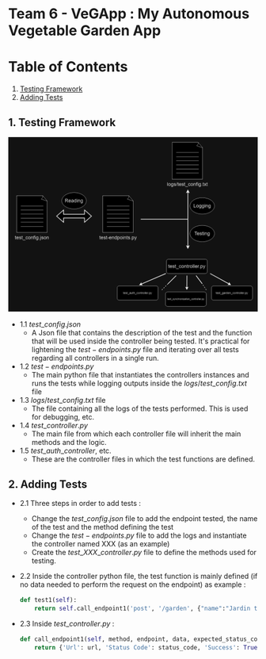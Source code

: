 # Team 6 - VeGApp : My Autonomous Vegetable Garden App

# Table of Contents
1. [Testing Framework](#1-testing-framework)
2. [Adding Tests](#2-adding-tests)

## 1. Testing Framework

![Local Image](../images/framework.png)

- $1.1$ $test\_ config.json$
    * A Json file that contains the description of the test and the function that will be used inside the controller being tested. It's practical for lightening the $test-endpoints.py$ file and iterating over all tests regarding all controllers in a single run.
- $1.2$ $test-endpoints.py$
    * The main python file that instantiates the controllers instances and runs the tests while logging outputs inside the $logs/test\_ config.txt$ file
- $1.3$ $logs/test\_ config.txt$ file
    * The file containing all the logs of the tests performed. This is used for debugging, etc.
- $1.4$ $test\_ controller.py$
    * The main file from which each controller file will inherit the main methods and the logic.
- $1.5$ $test\_ auth\_ controller$, etc.
    * These are the controller files in which the test functions are defined.

## 2. Adding Tests
- $2.1$ Three steps in order to add tests :
    * Change the $test\_ config.json$ file to add the endpoint tested, the name of the test and the method defining the test
    * Change the $test-endpoints.py$ file to add the logs and instantiate the controller named XXX (as an example)
    * Create the $test\_ XXX\_ controller.py$ file to define the methods used for testing.

- $2.2$ Inside the controller python file, the test function is mainly defined (if no data needed to perform the request on the endpoint) as example :
    ```python
    def test1(self):
        return self.call_endpoint1('post', '/garden', {"name":"Jardin testing"}, 200)
    ```
    
- $2.3$ Inside $test\_ controller.py$ :
    ```python
    def call_endpoint1(self, method, endpoint, data, expected_status_code):
        return {'Url': url, 'Status Code': status_code, 'Success': True, 'Response of Server': response_server}
    ```